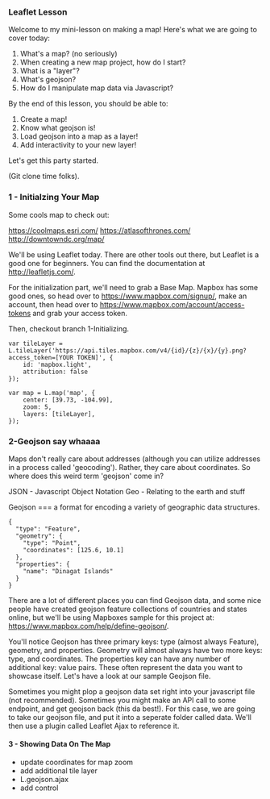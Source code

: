 ### Leaflet Lesson ####

Welcome to my mini-lesson on making a map! Here's what we are going to cover today:

1) What's a map? (no seriously)
2) When creating a new map project, how do I start?
3) What is a "layer"?
4) What's geojson? 
5) How do I manipulate map data via Javascript?

By the end of this lesson, you should be able to:

1) Create a map!
2) Know what geojson is!
3) Load geojson into a map as a layer!
4) Add interactivity to your new layer!

Let's get this party started.

(Git clone time folks).

### 1 - Initialzing Your Map ###

Some cools map to check out:

https://coolmaps.esri.com/
https://atlasofthrones.com/
http://downtowndc.org/map/

We'll be using Leaflet today. There are other tools out there, but Leaflet is a good one for beginners. You can find the documentation at http://leafletjs.com/.

For the initialization part, we'll need to grab a Base Map. Mapbox has some good ones, so head over to https://www.mapbox.com/signup/, make an account, then head over to https://www.mapbox.com/account/access-tokens and grab your access token.

Then, checkout branch 1-Initializing. 

```
var tileLayer = L.tileLayer('https://api.tiles.mapbox.com/v4/{id}/{z}/{x}/{y}.png?access_token=[YOUR TOKEN]', {
    id: 'mapbox.light',
    attribution: false
});

var map = L.map('map', {
    center: [39.73, -104.99],
    zoom: 5,
    layers: [tileLayer],
});
```

### 2-Geojson say whaaaa ###

Maps don't really care about addresses (although you can utilize addresses in a process called 'geocoding'). Rather, they care about coordinates. So where does this weird term 'geojson' come in?

JSON - Javascript Object Notation
Geo - Relating to the earth and stuff

Geojson === a format for encoding a variety of geographic data structures.

```
{
  "type": "Feature",
  "geometry": {
    "type": "Point",
    "coordinates": [125.6, 10.1]
  },
  "properties": {
    "name": "Dinagat Islands"
  }
}
```

There are a lot of different places you can find Geojson data, and some nice people have created geojson feature collections of countries and states online, but we'll be using Mapboxes sample for this project at: https://www.mapbox.com/help/define-geojson/.

You'll notice Geojson has three primary keys: type (almost always Feature), geometry, and properties. Geometry will almost always have two more keys: type, and coordinates. The properties key can have any number of additional key: value pairs. These often represent the data you want to showcase itself. Let's have a look at our sample Geojson file. 

Sometimes you might plop a geojson data set right into your javascript file (not recommended). Sometimes you might make an API call to some endpoint, and get geojson back (this da best!). For this case, we are going to take our geojson file, and put it into a seperate folder called data. We'll then use a plugin called Leaflet Ajax to reference it. 

#### 3 - Showing Data On The Map ####

- update coordinates for map zoom
- add additional tile layer
- L.geojson.ajax
- add control